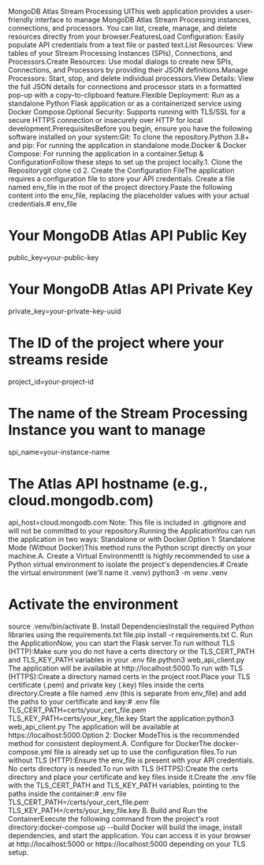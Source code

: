 MongoDB Atlas Stream Processing UIThis web application provides a user-friendly interface to manage MongoDB Atlas Stream Processing instances, connections, and processors. You can list, create, manage, and delete resources directly from your browser.FeaturesLoad Configuration: Easily populate API credentials from a text file or pasted text.List Resources: View tables of your Stream Processing Instances (SPIs), Connections, and Processors.Create Resources: Use modal dialogs to create new SPIs, Connections, and Processors by providing their JSON definitions.Manage Processors: Start, stop, and delete individual processors.View Details: View the full JSON details for connections and processor stats in a formatted pop-up with a copy-to-clipboard feature.Flexible Deployment: Run as a standalone Python Flask application or as a containerized service using Docker Compose.Optional Security: Supports running with TLS/SSL for a secure HTTPS connection or insecurely over HTTP for local development.PrerequisitesBefore you begin, ensure you have the following software installed on your system:Git: To clone the repository.Python 3.8+ and pip: For running the application in standalone mode.Docker & Docker Compose: For running the application in a container.Setup & ConfigurationFollow these steps to set up the project locally.1. Clone the Repositorygit clone <your-repository-url>
cd <your-repository-folder>
2. Create the Configuration FileThe application requires a configuration file to store your API credentials. Create a file named env_file in the root of the project directory.Paste the following content into the env_file, replacing the placeholder values with your actual credentials.# env_file

# Your MongoDB Atlas API Public Key
public_key=your-public-key

# Your MongoDB Atlas API Private Key
private_key=your-private-key-uuid

# The ID of the project where your streams reside
project_id=your-project-id

# The name of the Stream Processing Instance you want to manage
spi_name=your-instance-name

# The Atlas API hostname (e.g., cloud.mongodb.com)
api_host=cloud.mongodb.com
Note: This file is included in .gitignore and will not be committed to your repository.Running the ApplicationYou can run the application in two ways: Standalone or with Docker.Option 1: Standalone Mode (Without Docker)This method runs the Python script directly on your machine.A. Create a Virtual EnvironmentIt is highly recommended to use a Python virtual environment to isolate the project's dependencies.# Create the virtual environment (we'll name it .venv)
python3 -m venv .venv

# Activate the environment
source .venv/bin/activate
B. Install DependenciesInstall the required Python libraries using the requirements.txt file.pip install -r requirements.txt
C. Run the ApplicationNow, you can start the Flask server.To run without TLS (HTTP):Make sure you do not have a certs directory or the TLS_CERT_PATH and TLS_KEY_PATH variables in your .env file.python3 web_api_client.py
The application will be available at http://localhost:5000.To run with TLS (HTTPS):Create a directory named certs in the project root.Place your TLS certificate (.pem) and private key (.key) files inside the certs directory.Create a file named .env (this is separate from env_file) and add the paths to your certificate and key:# .env file
TLS_CERT_PATH=certs/your_cert_file.pem
TLS_KEY_PATH=certs/your_key_file.key
Start the application:python3 web_api_client.py
The application will be available at https://localhost:5000.Option 2: Docker ModeThis is the recommended method for consistent deployment.A. Configure for DockerThe docker-compose.yml file is already set up to use the configuration files.To run without TLS (HTTP):Ensure the env_file is present with your API credentials. No certs directory is needed.To run with TLS (HTTPS):Create the certs directory and place your certificate and key files inside it.Create the .env file with the TLS_CERT_PATH and TLS_KEY_PATH variables, pointing to the paths inside the container:# .env file
TLS_CERT_PATH=/certs/your_cert_file.pem
TLS_KEY_PATH=/certs/your_key_file.key
B. Build and Run the ContainerExecute the following command from the project's root directory:docker-compose up --build
Docker will build the image, install dependencies, and start the application. You can access it in your browser at http://localhost:5000 or https://localhost:5000 depending on your TLS setup.
